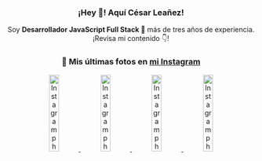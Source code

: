 <div align="center">

<h3>¡Hey 👋! Aquí César Leañez!</h3>

<p>Soy <strong>Desarrollador JavaScript Full Stack 🚀</strong> más de tres años de experiencia.<br />¡Revisa mi contenido 👇!</p>

### 📸 Mis últimas fotos en [mi Instagram](https://instagram.com/cesarsoftware.dev)


<a href='https://instagram.com/p/DNo_bfvu6ig' target='_blank'>
  <img width='20%' src='https://scontent.cdninstagram.com/v/t51.82787-15/535956815_17929139298097059_6575882262154849022_n.jpg?stp=dst-jpg_e15_tt6&_nc_cat=111&ig_cache_key=MzcwNDQ4OTY1OTk1NTEyODQ4MA%3D%3D.3-ccb1-7&ccb=1-7&_nc_sid=58cdad&efg=eyJ2ZW5jb2RlX3RhZyI6InhwaWRzLjcyMHgxMjgwLnNkci5DMyJ9&_nc_ohc=t6oX8bXtrKUQ7kNvwGldBja&_nc_oc=AdnZnUUeVj7Ml1QJTU7t4Rb--tXbfn4K8MBCfuXIEI9OmryaRLDJCaInqULUZpez6Ik&_nc_ad=z-m&_nc_cid=0&_nc_zt=23&_nc_ht=scontent.cdninstagram.com&_nc_gid=MpbZ8cxznW4r5_TLjJIqAQ&oh=00_Afa9uaF_Oo4U9LH_Hu4_knjySiOMvEVH8yFmw22YX7ISYQ&oe=68C40E7B' alt='Instagram photo' />
</a>
<a href='https://instagram.com/p/DKcTQWgxLum' target='_blank'>
  <img width='20%' src='https://instagram.fcmn2-1.fna.fbcdn.net/v/t51.2885-15/503849034_17919602952097059_4092165478866362923_n.jpg?stp=dst-jpg_e35_tt6&efg=eyJ2ZW5jb2RlX3RhZyI6IkZFRUQuaW1hZ2VfdXJsZ2VuLjE0NDB4MTQ0NS5zZHIuZjc1NzYxLmRlZmF1bHRfaW1hZ2UuYzIifQ&_nc_ht=instagram.fcmn2-1.fna.fbcdn.net&_nc_cat=103&_nc_oc=Q6cZ2QHTAYqXzHoYSXiv0Pcxfn6GeR0RlyHE26CjhVXMyk_z6DgLJj74B8r7xPAwG7aWP8o&_nc_ohc=uYbQI036RU4Q7kNvwHVt86G&_nc_gid=MpbZ8cxznW4r5_TLjJIqAQ&edm=ACWDqb8BAAAA&ccb=7-5&ig_cache_key=MzY0Njg3NDQ4NDgzMDY4MjAyMg%3D%3D.3-ccb7-5&oh=00_AfYyiMYv4kKBPPTZrYvGesY1-I88bdiR8Hr9FKSxTXvuwA&oe=68C3FB65&_nc_sid=ee9879' alt='Instagram photo' />
</a>
<a href='https://instagram.com/p/DKcTCZnuO-S' target='_blank'>
  <img width='20%' src='https://scontent.cdninstagram.com/v/t51.75761-15/503168549_17919602796097059_3346483577265803486_n.jpg?stp=dst-jpg_e15_tt6&_nc_cat=105&ig_cache_key=MzY0Njg3MzUyNjA5NTkwMDU2Mg%3D%3D.3-ccb1-7&ccb=1-7&_nc_sid=58cdad&efg=eyJ2ZW5jb2RlX3RhZyI6InhwaWRzLjE5MTZ4MTA3OC5zZHIuQzMifQ%3D%3D&_nc_ohc=W5xAoup6_yAQ7kNvwHMggpH&_nc_oc=Adli1DWnBAV_GeB1WtJf2_zg2ixnkmX-O4kPpKDNhi_s83ozti8sLFhAmChw-VtMC28&_nc_ad=z-m&_nc_cid=0&_nc_zt=23&_nc_ht=scontent.cdninstagram.com&_nc_gid=MpbZ8cxznW4r5_TLjJIqAQ&oh=00_AfYFBSvLfdYC9v2tT05yc2YMi-N3rx4hwD6GX5FmL7kzBw&oe=68C401E3' alt='Instagram photo' />
</a>
<a href='https://instagram.com/p/DIt9Oknp-PZ' target='_blank'>
  <img width='20%' src='https://instagram.fcmn2-1.fna.fbcdn.net/v/t51.2885-15/491444712_17914409433097059_55076089485466172_n.jpg?stp=dst-jpg_e35_tt6&efg=eyJ2ZW5jb2RlX3RhZyI6IkZFRUQuaW1hZ2VfdXJsZ2VuLjU1MngzNDEuc2RyLmY3NTc2MS5kZWZhdWx0X2ltYWdlLmMyIn0&_nc_ht=instagram.fcmn2-1.fna.fbcdn.net&_nc_cat=103&_nc_oc=Q6cZ2QHTAYqXzHoYSXiv0Pcxfn6GeR0RlyHE26CjhVXMyk_z6DgLJj74B8r7xPAwG7aWP8o&_nc_ohc=bazxndInXJsQ7kNvwGORytj&_nc_gid=MpbZ8cxznW4r5_TLjJIqAQ&edm=ACWDqb8BAAAA&ccb=7-5&ig_cache_key=MzYxNTgxNTM1ODA3ODI0Nzg5Nw%3D%3D.3-ccb7-5&oh=00_AfaBtbCO8mwUIfO0N2zgcVGGW0a3ROv23viFNzlJYrTyaw&oe=68C3EF6B&_nc_sid=ee9879' alt='Instagram photo' />
</a>

</div>

